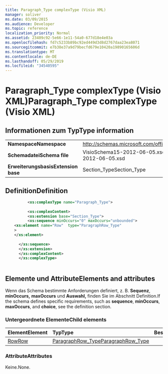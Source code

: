 ```yaml
---
title: Paragraph_Type complexType (Visio XML)
manager: soliver
ms.date: 03/09/2015
ms.audience: Developer
ms.topic: reference
localization_priority: Normal
ms.assetid: 23409c92-5e66-1e11-54a0-677d18e4e03a
ms.openlocfilehash: fd7c5233b89bc92ed449d3d8d2767daa23ea8071
ms.sourcegitcommit: e7b38e37a9d79becfd679e10420a19890165606d
ms.translationtype: MT
ms.contentlocale: de-DE
ms.lasthandoff: 05/29/2019
ms.locfileid: "34540595"
---
```

# <a name="paragraph_type-complextype-visio-xml"></a><span data-ttu-id="0151d-102">Paragraph_Type complexType (Visio XML)</span><span class="sxs-lookup"><span data-stu-id="0151d-102">Paragraph_Type complexType (Visio XML)</span></span>

## <a name="type-information"></a><span data-ttu-id="0151d-103">Informationen zum Typ</span><span class="sxs-lookup"><span data-stu-id="0151d-103">Type information</span></span>

|||
|:-----|:-----|
|<span data-ttu-id="0151d-104">**Namespace**</span><span class="sxs-lookup"><span data-stu-id="0151d-104">**Namespace**</span></span> <br/> |http://schemas.microsoft.com/office/visio/2011/1/core  <br/> |
|<span data-ttu-id="0151d-105">**Schemadatei**</span><span class="sxs-lookup"><span data-stu-id="0151d-105">**Schema file**</span></span> <br/> |<span data-ttu-id="0151d-106">VisioSchema15-2012-06-05.xsd</span><span class="sxs-lookup"><span data-stu-id="0151d-106">VisioSchema15-2012-06-05.xsd</span></span>  <br/> |
|<span data-ttu-id="0151d-107">**Erweiterungsbasis**</span><span class="sxs-lookup"><span data-stu-id="0151d-107">**Extension base**</span></span> <br/> |<span data-ttu-id="0151d-108">Section_Type</span><span class="sxs-lookup"><span data-stu-id="0151d-108">Section_Type</span></span>  <br/> |
   
## <a name="definition"></a><span data-ttu-id="0151d-109">Definition</span><span class="sxs-lookup"><span data-stu-id="0151d-109">Definition</span></span>

```XML
          <xs:complexType name="Paragraph_Type">
          
          <xs:complexContent>
          <xs:extension base="Section_Type">
          <xs:sequence minOccurs="0" maxOccurs="unbounded">
    <xs:element name="Row"  type="ParagraphRow_Type"
    >
    </xs:element>
    
      </xs:sequence>
      </xs:extension>
      </xs:complexContent>
      </xs:complexType>
      
```

## <a name="elements-and-attributes"></a><span data-ttu-id="0151d-110">Elemente und Attribute</span><span class="sxs-lookup"><span data-stu-id="0151d-110">Elements and attributes</span></span>

<span data-ttu-id="0151d-111">Wenn das Schema bestimmte Anforderungen definiert, z. B. **Sequenz**, **minOccurs,** **maxOccurs** und **Auswahl,** finden Sie im Abschnitt Definition.</span><span class="sxs-lookup"><span data-stu-id="0151d-111">If the schema defines specific requirements, such as **sequence**, **minOccurs**, **maxOccurs**, and **choice**, see the definition section.</span></span> 
  
### <a name="child-elements"></a><span data-ttu-id="0151d-112">Untergeordnete Elemente</span><span class="sxs-lookup"><span data-stu-id="0151d-112">Child elements</span></span>

|<span data-ttu-id="0151d-113">**Element**</span><span class="sxs-lookup"><span data-stu-id="0151d-113">**Element**</span></span>|<span data-ttu-id="0151d-114">**Typ**</span><span class="sxs-lookup"><span data-stu-id="0151d-114">**Type**</span></span>|<span data-ttu-id="0151d-115">**Beschreibung**</span><span class="sxs-lookup"><span data-stu-id="0151d-115">**Description**</span></span>|
|:-----|:-----|:-----|
|[<span data-ttu-id="0151d-116">Row</span><span class="sxs-lookup"><span data-stu-id="0151d-116">Row</span></span>](row-element-paragraph-sectionvisio-xml.md) <br/> |[<span data-ttu-id="0151d-117">ParagraphRow_Type</span><span class="sxs-lookup"><span data-stu-id="0151d-117">ParagraphRow_Type</span></span>](paragraphrow_type-complextypevisio-xml.md) <br/> ||
   
### <a name="attributes"></a><span data-ttu-id="0151d-118">Attribute</span><span class="sxs-lookup"><span data-stu-id="0151d-118">Attributes</span></span>

<span data-ttu-id="0151d-119">Keine.</span><span class="sxs-lookup"><span data-stu-id="0151d-119">None.</span></span>
  

